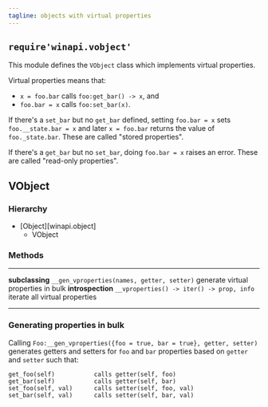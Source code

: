 ```yaml
---
tagline: objects with virtual properties
---
```


## `require'winapi.vobject'`

This module defines the `VObject` class which implements virtual properties.

Virtual properties means that:

  * `x = foo.bar` calls `foo:get_bar() -> x`, and
  * `foo.bar = x` calls `foo:set_bar(x)`.

If there's a `set_bar` but no `get_bar` defined, setting `foo.bar = x`
sets `foo.__state.bar = x` and later `x = foo.bar` returns the value
of `foo._state.bar`. These are called "stored properties".

If there's a `get_bar` but no `set_bar`, doing `foo.bar = x` raises an error.
These are called "read-only properties".

## VObject

### Hierarchy

* [Object][winapi.object]
	* VObject

### Methods

-------------------------------------------- --------------------------------------------
__subclassing__
`__gen_vproperties(names, getter, setter)`	generate virtual properties in bulk
__introspection__
`__vproperties() -> iter() -> prop, info`		iterate all virtual properties
-------------------------------------------- --------------------------------------------

### Generating properties in bulk

Calling `Foo:__gen_vproperties({foo = true, bar = true}, getter, setter)`
generates getters and setters for `foo` and `bar` properties
based on `getter` and `setter` such that:

	get_foo(self)           calls getter(self, foo)
	get_bar(self)           calls getter(self, bar)
	set_foo(self, val)      calls setter(self, foo, val)
	set_bar(self, val)      calls setter(self, bar, val)

